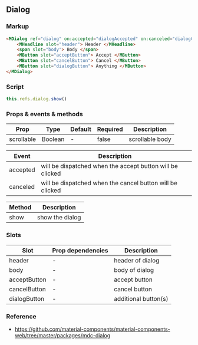 ## Dialog

### Markup

```html
<MDialog ref="dialog" on:accepted="dialogAccepted" on:canceled="dialogCanceled">
    <MHeadline slot="header"> Header </MHeadline>
    <span slot="body"> Body </span>
    <MButton slot="acceptButton"> Accept </MButton>
    <MButton slot="cancelButton"> Cancel </MButton>
    <MButton slot="dialogButton"> Anything </MButton>
</MDialog>
```

### Script
```javascript
this.refs.dialog.show()
```

### Props & events & methods

| Prop | Type | Default | Required | Description |
|------|------|---------|----------|-------------|
| scrollable | Boolean | - | false | scrollable body |

| Event | Description |
|------|------|
| accepted | will be dispatched when the accept button will be clicked |
| canceled | will be dispatched when the cancel button will be clicked |

| Method | Description |
|--------|-------------|
| show | show the dialog |

### Slots

| Slot | Prop dependencies | Description |
|------|-------------------|-------------|
| header | - | header of dialog |
| body | - | body of dialog |
| acceptButton | - | accept button |
| cancelButton | - | cancel button |
| dialogButton | - | additional button(s) |

### Reference

- https://github.com/material-components/material-components-web/tree/master/packages/mdc-dialog
